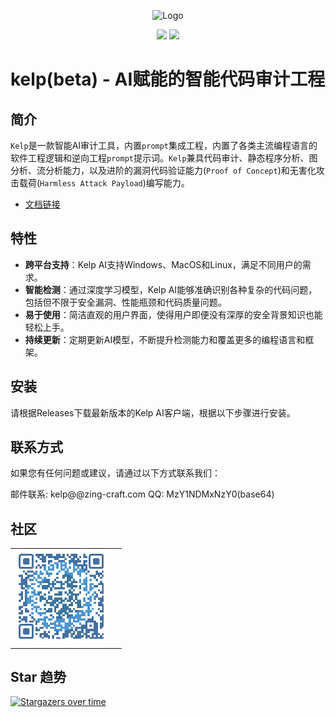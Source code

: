 <p align="center">
  <!-- Logo -->
  <img src="img/logo.png" alt="Logo">
</p>

<div align="center">
  <!-- Badges -->
  <img src="https://img.shields.io/badge/Windows-supported-0078D6.svg">
  <img src="https://img.shields.io/badge/Mac-supported-BFBFBF.svg">
</div>

<p align="center">
  <!-- Title -->
  <h1>kelp(beta) - AI赋能的智能代码审计工程</h1>
</p>



## 简介

`Kelp`是一款智能AI审计工具，内置`prompt`集成工程，内置了各类主流编程语言的软件工程逻辑和逆向工程`prompt`提示词。`Kelp`兼具代码审计、静态程序分析、图分析、流分析能力，以及进阶的漏洞代码验证能力(`Proof of Concept`)和无害化攻击载荷(`Harmless Attack Payload`)编写能力。

- [文档链接](https://zalw1ah0mdh.feishu.cn/docx/M6ludduTloxmEExAeo5cScUcnTg?from=from_copylink)


## 特性

- **跨平台支持**：Kelp AI支持Windows、MacOS和Linux，满足不同用户的需求。
- **智能检测**：通过深度学习模型，Kelp AI能够准确识别各种复杂的代码问题，包括但不限于安全漏洞、性能瓶颈和代码质量问题。
- **易于使用**：简洁直观的用户界面，使得用户即便没有深厚的安全背景知识也能轻松上手。
- **持续更新**：定期更新AI模型，不断提升检测能力和覆盖更多的编程语言和框架。

## 安装

请根据Releases下载最新版本的Kelp AI客户端，根据以下步骤进行安装。

## 联系方式
如果您有任何问题或建议，请通过以下方式联系我们：

邮件联系: kelp@@zing-craft.com
QQ: MzY1NDMxNzY0(base64)

## 社区

|    |    |
|--------|--------|
| ![微信](img/wechat.png)  |  |


## Star 趋势
[![Stargazers over time](https://starchart.cc/bayuncao/Kelp.svg?variant=adaptive)](https://starchart.cc/bayuncao/Kelp)


